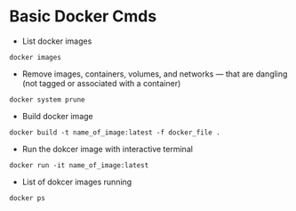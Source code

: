 # Basic Docker Cmds	
- List docker images
```
docker images
```
- Remove images, containers, volumes, and networks — that are dangling (not tagged or associated with a container)
```
docker system prune
```
- Build docker image
```
docker build -t name_of_image:latest -f docker_file .
```
- Run the dokcer image with interactive terminal
```
docker run -it name_of_image:latest
```
- List of dokcer images running
```
docker ps
```

